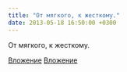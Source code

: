 ```yaml
---
title: "От мягкого, к жесткому."
date: 2013-05-18 16:50:00 +0300
---
```


От мягкого, к жесткому.


[Вложение](/assets/vk_photos/1/H50LB7HS9jQ.jpg)
[Вложение](/assets/vk_photos/1/vpxQaMZ1EjI.jpg)
